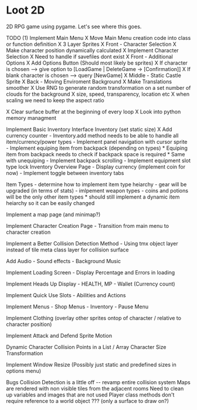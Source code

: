 # Loot 2D
2D RPG game using pygame. Let's see where this goes.

TODO
(1) Implement Main Menu
    X Move Main Menu creation code into class or function definition
    X 3 Layer Sprites
    X Front - Character Selection
        X Make character position dynamically calculated
        X Implement Character Selection
            X Need to handle if savefiles dont exist
    X Front - Additional Options
        X Add Options Button (Should most likely be sprites)
        X If character is chosen --> give option to [LoadGame | DeleteGame -> [Confirmation]]
        X If blank character is chosen --> query [NewGame]
    X Middle - Static Castle Sprite
    X Back - Moving Enviroment Background
        X Make Translations smoother
        X Use RNG to generate random transformation on a set number of clouds for the background
            X size, speed, transparency, location etc
            X when scaling we need to keep the aspect ratio

X Clear surface buffer at the beginning of every loop
    X Look into python memory managment

Implement Basic Inventory Interface
    Inventory (set static size)
        X Add currency counter
        - Inventory.add method needs to be able to handle all item/currency/power types
        - Implement panel navigation with cursor sprite
        - Implement equiping item from backpack (depending on types)
            * Equiping item from backpack needs to check if backpack space is required
            * Same with unequiping
        - Implement backpack scrolling
        - Implement equipment slot type lock
    Inventory Overview Page
        - Display currency (implement coin for now)
        - Implement toggle between inventory tabs

Item Types
    - determine how to implement item type heiarchy
    - gear will be upgraded (in terms of stats)
    - imlpement weapon types
    - coins and potions will be the only other item types
        * should still implement a dynamic item heiarchy so it can be easily changed

Implement a map page (and minimap?)

Implement Character Creation Page
    - Transition from main menu to character creation

Implement a Better Collision Detection Method
    - Using tmx object layer instead of tile meta class layer for collision surface

Add Audio
    - Sound effects
    - Background Music

Implement Loading Screen
    - Display Percentage and Errors in loading

Implement Heads Up Display
    - HEALTH, MP
    - Wallet (Currency count)

Implement Quick Use Slots
    - Abilities and Actions

Implement Menus
    - Shop Menus
    - Inventory
    - Pause Menu

Implement Clothing (overlay other sprites ontop of character / relative to character position)

Implement Attack and Defend Sprite Motion

Dynamic Character Collision Points in a List / Array
Character Size Transformation

Implement Window Resize (Possibly just static and predefined sizes in options menu)

Bugs
Collision Detection is a little off -- revamp entire collision system
Maps are rendered with non visible tiles from the adjacent rooms
Need to clean up variables and images that are not used
Player class methods don't require reference to a world object ??? (only a surface to draw on?)